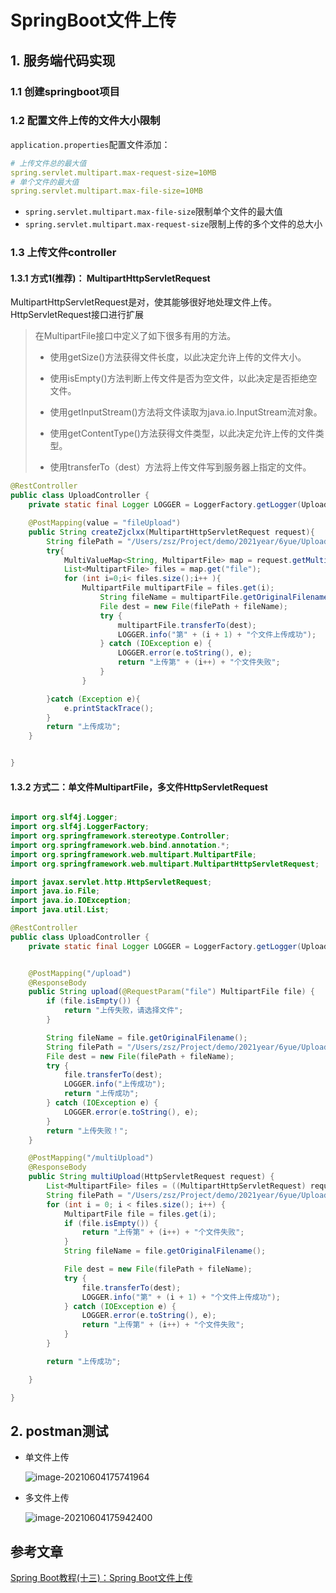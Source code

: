 # SpringBoot文件上传

## 1. 服务端代码实现

### 1.1 创建springboot项目

### 1.2 配置文件上传的文件大小限制

`application.properties`配置文件添加：

```yml
# 上传文件总的最大值
spring.servlet.multipart.max-request-size=10MB
# 单个文件的最大值
spring.servlet.multipart.max-file-size=10MB
```

- `spring.servlet.multipart.max-file-size`限制单个文件的最大值
- `spring.servlet.multipart.max-request-size`限制上传的多个文件的总大小

### 1.3 上传文件controller

#### 1.3.1 方式1(推荐)： MultipartHttpServletRequest

MultipartHttpServletRequest是对，使其能够很好地处理文件上传。HttpServletRequest接口进行扩展

>在MultipartFile接口中定义了如下很多有用的方法。
>
>- 使用getSize()方法获得文件长度，以此决定允许上传的文件大小。
>
>- 使用isEmpty()方法判断上传文件是否为空文件，以此决定是否拒绝空文件。
>
>- 使用getInputStream()方法将文件读取为java.io.InputStream流对象。
>
>- 使用getContentType()方法获得文件类型，以此决定允许上传的文件类型。
>
>- 使用transferTo（dest）方法将上传文件写到服务器上指定的文件。



```java
@RestController
public class UploadController {
    private static final Logger LOGGER = LoggerFactory.getLogger(UploadController.class);

    @PostMapping(value = "fileUpload")
    public String createZjclxx(MultipartHttpServletRequest request){
        String filePath = "/Users/zsz/Project/demo/2021year/6yue/UploadDemo/temp/";
        try{
            MultiValueMap<String, MultipartFile> map = request.getMultiFileMap();
            List<MultipartFile> files = map.get("file");
            for (int i=0;i< files.size();i++ ){
                MultipartFile multipartFile = files.get(i);
                    String fileName = multipartFile.getOriginalFilename();
                    File dest = new File(filePath + fileName);
                    try {
                        multipartFile.transferTo(dest);
                        LOGGER.info("第" + (i + 1) + "个文件上传成功");
                    } catch (IOException e) {
                        LOGGER.error(e.toString(), e);
                        return "上传第" + (i++) + "个文件失败";
                    }
                }

        }catch (Exception e){
            e.printStackTrace();
        }
        return "上传成功";
    }


}
```

#### 1.3.2 方式二：单文件MultipartFile，多文件HttpServletRequest

```java

import org.slf4j.Logger;
import org.slf4j.LoggerFactory;
import org.springframework.stereotype.Controller;
import org.springframework.web.bind.annotation.*;
import org.springframework.web.multipart.MultipartFile;
import org.springframework.web.multipart.MultipartHttpServletRequest;

import javax.servlet.http.HttpServletRequest;
import java.io.File;
import java.io.IOException;
import java.util.List;

@RestController
public class UploadController {
    private static final Logger LOGGER = LoggerFactory.getLogger(UploadController.class);


    @PostMapping("/upload")
    @ResponseBody
    public String upload(@RequestParam("file") MultipartFile file) {
        if (file.isEmpty()) {
            return "上传失败，请选择文件";
        }

        String fileName = file.getOriginalFilename();
        String filePath = "/Users/zsz/Project/demo/2021year/6yue/UploadDemo/temp/";
        File dest = new File(filePath + fileName);
        try {
            file.transferTo(dest);
            LOGGER.info("上传成功");
            return "上传成功";
        } catch (IOException e) {
            LOGGER.error(e.toString(), e);
        }
        return "上传失败！";
    }

    @PostMapping("/multiUpload")
    @ResponseBody
    public String multiUpload(HttpServletRequest request) {
        List<MultipartFile> files = ((MultipartHttpServletRequest) request).getFiles("file");
        String filePath = "/Users/zsz/Project/demo/2021year/6yue/UploadDemo/temp/";
        for (int i = 0; i < files.size(); i++) {
            MultipartFile file = files.get(i);
            if (file.isEmpty()) {
                return "上传第" + (i++) + "个文件失败";
            }
            String fileName = file.getOriginalFilename();

            File dest = new File(filePath + fileName);
            try {
                file.transferTo(dest);
                LOGGER.info("第" + (i + 1) + "个文件上传成功");
            } catch (IOException e) {
                LOGGER.error(e.toString(), e);
                return "上传第" + (i++) + "个文件失败";
            }
        }

        return "上传成功";

    }

}
```

## 2. postman测试

- 单文件上传

  ![image-20210604175741964](https://zszblog.oss-cn-beijing.aliyuncs.com/zszblog/blogimage-master/image-20210604175741964.png)

- 多文件上传

  ![image-20210604175942400](https://zszblog.oss-cn-beijing.aliyuncs.com/zszblog/blogimage-master/image-20210604175942400.png)

## 参考文章

[Spring Boot教程(十三)：Spring Boot文件上传](https://blog.csdn.net/gnail_oug/article/details/80324120)

